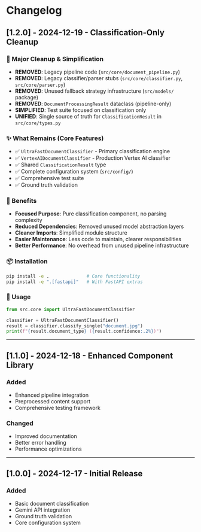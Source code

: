 # Changelog

## [1.2.0] - 2024-12-19 - Classification-Only Cleanup

### 🧹 Major Cleanup & Simplification
- **REMOVED**: Legacy pipeline code (`src/core/document_pipeline.py`)
- **REMOVED**: Legacy classifier/parser stubs (`src/core/classifier.py`, `src/core/parser.py`)
- **REMOVED**: Unused fallback strategy infrastructure (`src/models/` package)
- **REMOVED**: `DocumentProcessingResult` dataclass (pipeline-only)
- **SIMPLIFIED**: Test suite focused on classification only
- **UNIFIED**: Single source of truth for `ClassificationResult` in `src/core/types.py`

### ✨ What Remains (Core Features)
- ✅ `UltraFastDocumentClassifier` - Primary classification engine
- ✅ `VertexAIDocumentClassifier` - Production Vertex AI classifier  
- ✅ Shared `ClassificationResult` type
- ✅ Complete configuration system (`src/config/`)
- ✅ Comprehensive test suite
- ✅ Ground truth validation

### 🎯 Benefits
- **Focused Purpose**: Pure classification component, no parsing complexity
- **Reduced Dependencies**: Removed unused model abstraction layers
- **Cleaner Imports**: Simplified module structure
- **Easier Maintenance**: Less code to maintain, clearer responsibilities
- **Better Performance**: No overhead from unused pipeline infrastructure

### 📦 Installation
```bash
pip install -e .              # Core functionality
pip install -e ".[fastapi]"   # With FastAPI extras
```

### 🚀 Usage
```python
from src.core import UltraFastDocumentClassifier

classifier = UltraFastDocumentClassifier()
result = classifier.classify_single("document.jpg")
print(f"{result.document_type} ({result.confidence:.2%})")
```

---

## [1.1.0] - 2024-12-18 - Enhanced Component Library

### Added
- Enhanced pipeline integration
- Preprocessed content support
- Comprehensive testing framework

### Changed
- Improved documentation
- Better error handling
- Performance optimizations

---

## [1.0.0] - 2024-12-17 - Initial Release

### Added
- Basic document classification
- Gemini API integration
- Ground truth validation
- Core configuration system 